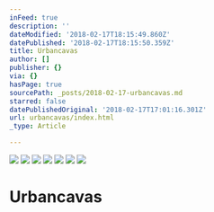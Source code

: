 ```yaml
---
inFeed: true
description: ''
dateModified: '2018-02-17T18:15:49.860Z'
datePublished: '2018-02-17T18:15:50.359Z'
title: Urbancavas
author: []
publisher: {}
via: {}
hasPage: true
sourcePath: _posts/2018-02-17-urbancavas.md
starred: false
datePublishedOriginal: '2018-02-17T17:01:16.301Z'
url: urbancavas/index.html
_type: Article

---
```

![](https://the-grid-user-content.s3-us-west-2.amazonaws.com/07123521-bcdb-46bc-8466-5bac5442d7e8.jpg)
![](https://the-grid-user-content.s3-us-west-2.amazonaws.com/32f98e5c-a95d-487c-89ed-3f9dcc998c00.jpg)
![](https://the-grid-user-content.s3-us-west-2.amazonaws.com/20342e9d-bcba-431c-b553-5be67fb7ecfc.jpg)
![](https://the-grid-user-content.s3-us-west-2.amazonaws.com/668d9694-5d43-4599-8411-224c1b33e7bc.jpg)
![](https://the-grid-user-content.s3-us-west-2.amazonaws.com/d1241cc6-b738-47c2-86fc-af08efd22451.jpg)
![](https://the-grid-user-content.s3-us-west-2.amazonaws.com/0eea6f97-1115-413d-857e-f99d1d296808.jpg)
![](https://the-grid-user-content.s3-us-west-2.amazonaws.com/d4f72c7a-a8fd-4799-b85e-5dc29835cdc5.jpg)

# Urbancavas